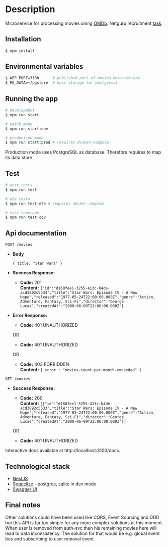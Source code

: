 # Description

Microservice for processing movies uning [OMDb](https://www.omdbapi.com). Netguru recruitment [task](https://github.com/netguru/nodejs-recruitment-task).

## Installation

```bash
$ npm install
```

## Environmental variables

```bash
$ APP_PORT=3100      # published port of movies microservice
$ PG_DATA=~/pgstore  # host storage for postgresql
```

## Running the app

```bash
# development
$ npm run start

# watch mode
$ npm run start:dev

# production mode
$ npm run start:prod # requires docker-compose
```

Production mode uses PostgreSQL as database. Therefore requires to map its data store.

## Test

```bash
# unit tests
$ npm run test

# e2e tests
$ npm run test:e2e # requires docker-compose

# test coverage
$ npm run test:cov
```

## Api documentation

`POST /movies`

- **Body**

  `{ title: "Star wars" }`

- **Success Response:**

  - **Code:** 201 <br />
    **Content:** `{"id":"d160fee1-3255-413c-b4de-acd3892c5533","title":"Star Wars: Episode IV - A New Hope","released":"1977-05-24T22:00:00.000Z","genre":"Action, Adventure, Fantasy, Sci-Fi","director":"George Lucas","createdAt":"2000-06-09T22:00:00.000Z"}`

- **Error Response:**

  - **Code:** 401 UNAUTHORIZED <br />

  OR

  - **Code:** 401 UNAUTHORIZED <br />

  OR

  - **Code:** 403 FORBIDDEN <br />
    **Content:** `{ error : "movies-count-per-month-exceeded" }`

`GET /movies`

- **Success Response:**

  - **Code:** 200 <br />
    **Content:** `[{"id":"d160fee1-3255-413c-b4de-acd3892c5533","title":"Star Wars: Episode IV - A New Hope","released":"1977-05-24T22:00:00.000Z","genre":"Action, Adventure, Fantasy, Sci-Fi","director":"George Lucas","createdAt":"2000-06-09T22:00:00.000Z"}]`

  OR

  - **Code:** 401 UNAUTHORIZED <br />

Interactive docs available at http://localhost:3100/docs.

## Technological stack

- [NestJS](https://nestjs.com)
- [Sequelize](https://sequelize.org) - postgres, sqlite in dev mode
- [Swagger UI](https://swagger.io/tools/swagger-ui/)

## Final notes

Other solutions could have been used like CQRS, Event Sourcing and DDD but this API is far too simple for any more complex solutions at this moment.
When user is removed from auth-svc then his remaining movies here will lead to data inconsistency. The solution for that would be e.g. global event bus and subscribing to user removal event.

